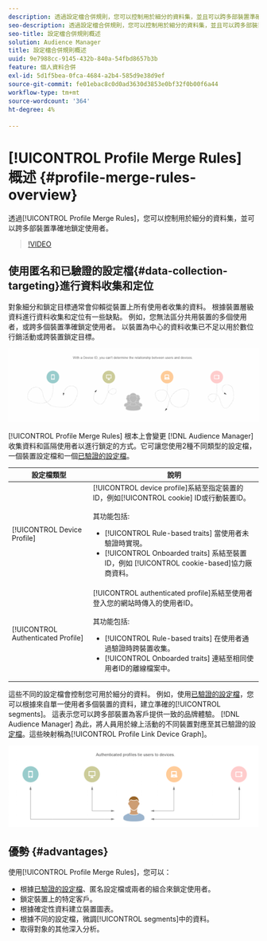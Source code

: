 ```yaml
---
description: 透過設定檔合併規則，您可以控制用於細分的資料集，並且可以跨多部裝置準確地鎖定人員。
seo-description: 透過設定檔合併規則，您可以控制用於細分的資料集，並且可以跨多部裝置準確地鎖定人員。
seo-title: 設定檔合併規則概述
solution: Audience Manager
title: 設定檔合併規則概述
uuid: 9e7988cc-9145-432b-840a-54fbd8657b3b
feature: 個人資料合併
exl-id: 5d1f5bea-0fca-4684-a2b4-585d9e38d9ef
source-git-commit: fe01ebac8c0d0ad3630d3853e0bf32f0b00f6a44
workflow-type: tm+mt
source-wordcount: '364'
ht-degree: 4%

---
```


# [!UICONTROL Profile Merge Rules] 概述 {#profile-merge-rules-overview}

透過[!UICONTROL Profile Merge Rules]，您可以控制用於細分的資料集，並可以跨多部裝置準確地鎖定使用者。

>[!VIDEO](https://video.tv.adobe.com/v/28974)

## 使用匿名和已驗證的設定檔{#data-collection-targeting}進行資料收集和定位

對象細分和鎖定目標通常會仰賴從裝置上所有使用者收集的資料。 根據裝置層級資料進行資料收集和定位有一些缺點。 例如，您無法區分共用裝置的多個使用者，或跨多個裝置準確鎖定使用者。 以裝置為中心的資料收集已不足以用於數位行銷活動或跨裝置鎖定目標。

![](assets/unauthenticated2.png)

[!UICONTROL Profile Merge Rules] 根本上會變更 [!DNL Audience Manager] 收集資料和區隔使用者以進行鎖定的方式。它可讓您使用2種不同類型的設定檔，一個裝置設定檔和一個[已驗證的設定檔](../../reference/visitor-authentication-states.md)。

| 設定檔類型 | 說明 |
|---|---|
| [!UICONTROL Device Profile] | [!UICONTROL device profile]系結至指定裝置的ID，例如[!UICONTROL cookie] ID或行動裝置ID。<br><br> 其功能包括:<ul><li>[!UICONTROL Rule-based traits] 當使用者未驗證時實現。</li><li>[!UICONTROL Onboarded traits] 系結至裝置ID，例如 [!UICONTROL cookie-based]協力廠商資料。</li></ul> |
| [!UICONTROL Authenticated Profile] | [!UICONTROL authenticated profile]系結至使用者登入您的網站時傳入的使用者ID。<br><br>其功能包括:<ul><li>[!UICONTROL Rule-based traits] 在使用者通過驗證時跨裝置收集。</li><li>[!UICONTROL Onboarded traits] 連結至相同使用者ID的離線檔案中。</li></ul> |

這些不同的設定檔會控制您可用於細分的資料。 例如，使用[已驗證的設定檔](../../reference/visitor-authentication-states.md)，您可以根據來自單一使用者多個裝置的資料，建立準確的[!UICONTROL segments]。 這表示您可以跨多部裝置為客戶提供一致的品牌體驗。 [!DNL Audience Manager] 為此，將人員用於線上活動的不同裝置對應至其已驗證的設 [定檔](../../reference/visitor-authentication-states.md)。這些映射稱為[!UICONTROL Profile Link Device Graph]。

![](assets/authenticated2.png)

## 優勢 {#advantages}

使用[!UICONTROL Profile Merge Rules]，您可以：

* 根據[已驗證的設定檔](../../reference/visitor-authentication-states.md)、匿名設定檔或兩者的組合來鎖定使用者。
* 鎖定裝置上的特定客戶。
* 根據確定性資料建立裝置圖表。
* 根據不同的設定檔，微調[!UICONTROL segments]中的資料。
* 取得對象的其他深入分析。
